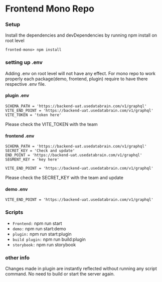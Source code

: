 # Frontend Mono Repo

### Setup

Install the dependencies and devDependencies by running npm install on root level

```
fronted-mono> npm install
```

### setting up .env

Adding .env on root level will not have any effect. For mono repo to work properly each package(demo, frontend, plugin) require to have there respective .env file.

#### plugin .env

```
SCHEMA_PATH = 'https://backend-uat.usedatabrain.com/v1/graphql'
VITE_END_POINT = 'https://backend-uat.usedatabrain.com/v1/graphql'
VITE_TOKEN = 'token here'
```

Please check the VITE_TOKEN with the team

#### frontend .env

```
SCHEMA_PATH = 'https://backend-uat.usedatabrain.com/v1/graphql'
SECRET_KEY = 'Check and update'
END_POINT = 'https://backend-uat.usedatabrain.com/v1/graphql'
SEGMENT_KEY = 'key here'

VITE_END_POINT = 'https://backend-uat.usedatabrain.com/v1/graphql'
```

Please check the SECRET_KEY with the team and update

#### demo .env

```
VITE_END_POINT = 'https://backend-uat.usedatabrain.com/v1/graphql'
```

### Scripts

- `Frontend:` npm run start
- `demo:` npm run start:demo
- `plugin:` npm run start:plugin
- `build plugin:` npm run build:plugin
- `storybook:` npm run storybook

### other info

Changes made in plugin are instantly reflected without running any script command. No need to build or start the server again.
